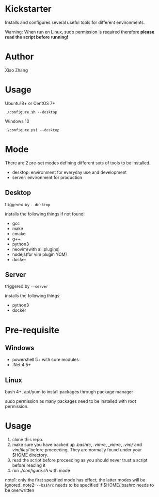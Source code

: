 # Kickstarter

Installs and configures several useful tools for different environments.

Warning: When run on Linux, sudo permission is required therefore **please read the script before running!**

# Author

Xiao Zhang

# Usage
Ubuntu18+ or CentOS 7+
```
./configure.sh --desktop
```
Windows 10
```
.\configure.ps1 --desktop
```

# Mode

There are 2 pre-set modes defining different sets of tools to be installed.
- desktop: environment for everyday use and development
- server: environment for production

## Desktop

triggered by `--desktop`

installs the following things if not found:
- gcc
- make
- cmake
- g++
- python3
- neovim(with all plugins)
- nodejs(for vim plugin YCM)
- docker

## Server

triggered by `--server`

installs the following things:
- python3
- docker

# Pre-requisite

## Windows

- powershell 5+ with core modules
- .Net 4.5+

## Linux

bash 4+, apt/yum to install packages through package manager

sudo permission as many packages need to be installed with root permission.

# Usage

1. clone this repo.
2. make sure you have backed up *.bashrc*, *.vimrc*, *_vimrc*, *.vim/* and *vimfiles/* before proceeding. They are normally found under your $HOME directory.
3. read the script before proceeding as you should never trust a script before reading it
4. run *.\/configure.sh* with mode

note1: only the first specified mode has effect, the latter modes will be ignored.
note2: `--bashrc` needs to be specified if $HOME/.bashrc needs to be overwritten
